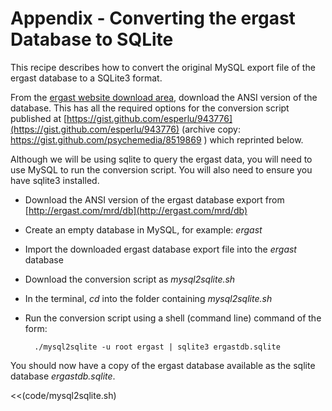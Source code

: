 # Appendix - Converting the ergast Database to SQLite

This recipe describes how to convert the original MySQL export file of the ergast database to a SQLite3 format.

From the [ergast website download area](http://ergast.com/mrd/db), download the ANSI version of the database. This has all the required options for the conversion script published at [https://gist.github.com/esperlu/943776](https://gist.github.com/esperlu/943776) (archive copy: https://gist.github.com/psychemedia/8519869 ) which reprinted below.

Although we will be using sqlite to query the ergast data, you will need to use MySQL to run the conversion script. You will also need to ensure you have sqlite3 installed.

* Download  the ANSI version of the ergast database export from [http://ergast.com/mrd/db](http://ergast.com/mrd/db)
* Create an empty database in MySQL, for example: *ergast*
* Import the downloaded ergast database export file into the *ergast* database 
* Download the conversion script as *mysql2sqlite.sh*
* In the terminal, *cd* into the folder containing *mysql2sqlite.sh*
* Run the conversion script using a shell (command line) command of the form:

        ./mysql2sqlite -u root ergast | sqlite3 ergastdb.sqlite

You should now have a copy of the ergast database available as the sqlite database *ergastdb.sqlite*.

<<(code/mysql2sqlite.sh)